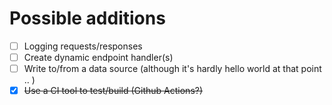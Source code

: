 # Possible additions

* [ ] Logging requests/responses
* [ ] Create dynamic endpoint handler(s)
* [ ] Write to/from a data source (although it's hardly hello world at that point .. )
* [x] ~~Use a CI tool to test/build (Github Actions?)~~

